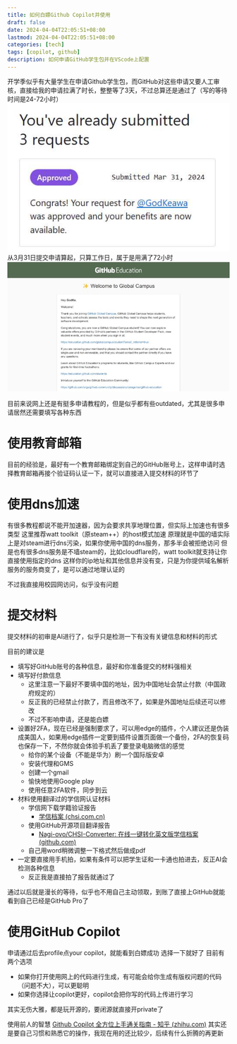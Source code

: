 ```yaml
---
title: 如何白嫖Github Copilot并使用
draft: false
date: 2024-04-04T22:05:51+08:00
lastmod: 2024-04-04T22:05:51+08:00
categories: [tech]
tags: [copilot, github]
description: 如何申请GitHub学生包并在VScode上配置
---
```


开学季似乎有大量学生在申请Github学生包，而GitHub对这些申请又要人工审核，直接给我的申请拉满了时长，整整等了3天，不过总算还是通过了（写的等待时间是24-72小时）
![image.png](/imgs/20240404222526.jpg)
从3月31日提交申请算起，只算工作日，属于是用满了72小时
![](/imgs/20240404221302.jpg)

目前来说网上还是有挺多申请教程的，但是似乎都有些outdated，尤其是很多申请居然还需要填写各种东西

# 使用教育邮箱
目前的经验是，最好有一个教育邮箱绑定到自己的GitHub账号上，这样申请时选择教育邮箱再接个验证码认证一下，就可以直接进入提交材料的环节了

# 使用dns加速
有很多教程都说不能开加速器，因为会要求共享地理位置，但实际上加速也有很多类型
这里推荐watt toolkit（原steam++）的host模式加速
原理就是中国的墙实际上是对steam进行dns污染，如果你使用中国的dns服务，那多半会被拒绝访问
但是也有很多dns服务是不墙steam的，比如cloudflare的，watt toolkit就支持让你直接使用指定的dns
这样你的ip地址和其他信息并没有变，只是为你提供域名解析服务的服务商变了，是可以通过地理认证的

不过我直接用校园网访问，似乎没有问题

# 提交材料
提交材料的初审是AI进行了，似乎只是检测一下有没有关键信息和材料的形式

目前的建议是
* 填写好GitHub账号的各种信息，最好和你准备提交的材料强相关
* 填写好付款信息
	* 这里注意一下最好不要填中国的地址，因为中国地址会禁止付款（中国政府规定的）
	* 反正我的已经禁止付款了，而且修改不了，如果是外国地址后续还可以修改
	* 不过不影响申请，还是能白嫖
* 设置好2FA，现在已经是强制要求了，可以用edge的插件，个人建议还是伪装成美国人，如果用edge插件一定要到插件设置页面做一个备份，2FA的恢复码也保存一下，不然你就会体验手机丢了要登录电脑微信的感觉
	* 给你的某个设备（不能是华为）刷一个国际版安卓
	* 安装代理和GMS
	* 创建一个gmail
	* 愉快地使用Google play
	* 使用任意2FA软件，同步到云
* 材料使用翻译过的学信网认证材料
	* 学信网下载学籍验证报告
		* [学信档案 (chsi.com.cn)](https://my.chsi.com.cn/archive/bab/index.action)
	* 使用GitHub开源项目翻译报告
		* [Nagi-ovo/CHSI-Converter: 在线一键转化英文版学信档案 (github.com)](https://github.com/Nagi-ovo/CHSI-Converter)
	* 自己用word稍微调整一下格式然后做成pdf
* 一定要直接用手机拍，如果有条件可以把学生证和一卡通也拍进去，反正AI会检测各种信息
	* 反正我是直接拍了报告就通过了

通过以后就是漫长的等待，似乎也不用自己主动领取，到账了直接上GitHub就能看到自己已经是GitHub Pro了

# 使用GitHub Copilot
申请通过后去profile点your copilot，就能看到白嫖成功
选择一下就好了
目前有两个选项
* 如果你打开使用网上的代码进行生成，有可能会给你生成有版权问题的代码（问题不大），可以更聪明
* 如果你选择让copilot更好，copilot会把你写的代码上传进行学习

其实无伤大雅，都是玩开源的，要闭源就直接开private了

使用前人的智慧
[Github Copilot 全方位上手通关指南 - 知乎 (zhihu.com)](https://zhuanlan.zhihu.com/p/681430698)
其实还是要自己习惯和熟悉它的操作，我现在用的还比较少，后续有什么折腾的再更新
